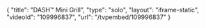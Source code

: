 {
    "title": "DASH&trade; Mini Grill",
    "type": "solo",
    "layout": "iframe-static",
    "videoId": "109996837",
    "url": "\/tvpembed\/109996837"
}